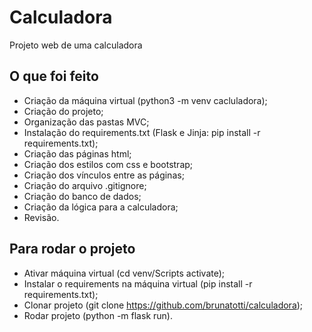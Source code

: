 # Calculadora
Projeto web de uma calculadora

## O que foi feito
- Criação da máquina virtual (python3 -m venv cacluladora);
- Criação do projeto;
- Organização das pastas MVC;
- Instalação do requirements.txt (Flask e Jinja: pip install -r requirements.txt);
- Criação das páginas html;
- Criação dos estilos com css e bootstrap;
- Criação dos vínculos entre as páginas;
- Criação do arquivo .gitignore;
- Criação do banco de dados;
- Criação da lógica para a calculadora;
- Revisão.

## Para rodar o projeto
- Ativar máquina virtual (cd venv/Scripts activate);
- Instalar o requirements na máquina virtual (pip install -r requirements.txt);
- Clonar projeto (git clone https://github.com/brunatotti/calculadora);
- Rodar projeto (python -m flask run).
